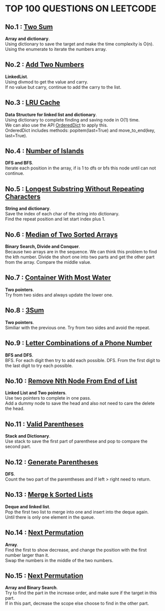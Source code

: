 # TOP 100 QUESTIONS ON LEETCODE

## No.1 : [Two Sum](https://leetcode.com/problems/two-sum/)  
**Array and dictionary**.  
Using dictionary to save the target and make the time complexity is O(n).   
Using the enumerate to iterate the numbers array.    

## No.2 : [Add Two Numbers](https://leetcode.com/problems/add-two-numbers/)  
**LinkedList**.  
Using divmod to get the value and carry.  
If no value but carry, continue to add the carry to the list.  

## No.3 : [LRU Cache](https://leetcode.com/problems/lru-cache/)   
**Data Structure for linked list and dictionary**.  
Using dictionary to complete finding and saving node in O(1) time.  
We can also use the API [OrderedDict](https://docs.python.org/3/library/collections.html#collections.OrderedDict) to apply this.  
OrderedDict includes methods: popitem(last=True) and move_to_end(key, last=True).

## No.4 : [Number of Islands](https://leetcode.com/problems/number-of-islands/)   
**DFS and BFS**.   
Iterate each position in the array, if is 1 to dfs or bfs this node until can not continue.  

## No.5 : [Longest Substring Without Repeating Characters](https://leetcode.com/problems/longest-substring-without-repeating-characters/)   
**String and dictionary**.   
Save the index of each char of the string into dictionary.  
Find the repeat position and let start index plus 1.  
 
## No.6 : [Median of Two Sorted Arrays](https://leetcode.com/problems/median-of-two-sorted-arrays/)   
**Binary Search, Divide and Conquer**.   
Because two arrays are in the sequence. We can think this problem to find the kth number.
Divide the short one into two parts and get the other part from the array. Compare the middle value.

## No.7 : [Container With Most Water](https://leetcode.com/problems/container-with-most-water/)   
**Two pointers**.   
Try from two sides and always update the lower one.   

## No.8 : [3Sum](https://leetcode.com/problems/3sum/)   
**Two pointers**.   
Similiar with the previous one. Try from two sides and avoid the repeat.  

## No.9 : [Letter Combinations of a Phone Number](https://leetcode.com/problems/letter-combinations-of-a-phone-number/)   
**BFS and DFS**.   
BFS. For each digit then try to add each possible.
DFS. From the first digit to the last digit to try each possible.  

## No.10 : [Remove Nth Node From End of List](https://leetcode.com/problems/remove-nth-node-from-end-of-list/)   
**Linked List and Two pointers**.   
Use two pointers to complete in one pass.   
Add a dummy node to save the head and also not need to care the delete the head.   

## No.11 : [Valid Parentheses](https://leetcode.com/problems/valid-parentheses/)   
**Stack and Dictionary**.   
Use stack to save the first part of parenthese and pop to compare the second part.   

## No.12 : [Generate Parentheses](https://leetcode.com/problems/generate-parentheses/)   
**DFS**.   
Count the two part of the paremtheses and if left > right need to return.  

## No.13 : [Merge k Sorted Lists](https://leetcode.com/problems/merge-k-sorted-lists/)   
**Deque and linked list**.   
Pop the first two list to merge into one and insert into the deque again.  
Until there is only one element in the queue.  

## No.14 : [Next Permutation](https://leetcode.com/problems/next-permutation/)   
**Array**.   
Find the first to show decrease, and change the position with the first number larger than it.   
Swap the numbers in the middle of the two numbers.  

## No.15 : [Next Permutation](https://leetcode.com/problems/next-permutation/)   
**Array and Binary Search**.   
Try to find the part in the increase order, and make sure if the target in this part.  
If in this part, decrease the scope else choose to find in the other part.  




